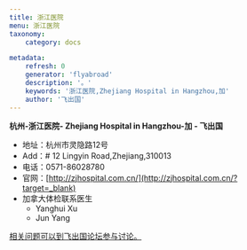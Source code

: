 ```yaml
---
title: 浙江医院
menu: 浙江医院
taxonomy:
    category: docs

metadata:
    refresh: 0
    generator: 'flyabroad'
    description: '。'
    keywords: '浙江医院,Zhejiang Hospital in Hangzhou,加'
    author: '飞出国'
---
```


**杭州-浙江医院-	Zhejiang Hospital in Hangzhou-加 - 飞出国**

- 地址：杭州市灵隐路12号
- Add：# 12 Lingyin Road,Zhejiang,310013
- 电话：0571-86028780
- 官网：[http://zjhospital.com.cn/](http://zjhospital.com.cn/?target=_blank)
- 加拿大体检联系医生
  - Yanghui Xu
  - Jun Yang

[相关问题可以到飞出国论坛参与讨论。](http://bbs.fcgvisa.com/t/3384?target=_blank)